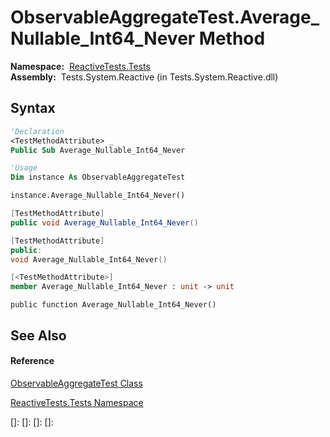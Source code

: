 # ObservableAggregateTest.Average\_Nullable\_Int64\_Never Method

**Namespace:**  [ReactiveTests.Tests](ReactiveTests.Tests\ReactiveTests.Tests.md)  
**Assembly:**  Tests.System.Reactive (in Tests.System.Reactive.dll)

## Syntax

```vb
'Declaration
<TestMethodAttribute> _
Public Sub Average_Nullable_Int64_Never
```

```vb
'Usage
Dim instance As ObservableAggregateTest

instance.Average_Nullable_Int64_Never()
```

```csharp
[TestMethodAttribute]
public void Average_Nullable_Int64_Never()
```

```c++
[TestMethodAttribute]
public:
void Average_Nullable_Int64_Never()
```

```fsharp
[<TestMethodAttribute>]
member Average_Nullable_Int64_Never : unit -> unit 
```

```jscript
public function Average_Nullable_Int64_Never()
```

## See Also

#### Reference

[ObservableAggregateTest Class](ObservableAggregateTest\ObservableAggregateTest.md)

[ReactiveTests.Tests Namespace](ReactiveTests.Tests\ReactiveTests.Tests.md)

[]: 
[]: 
[]: 
[]: 